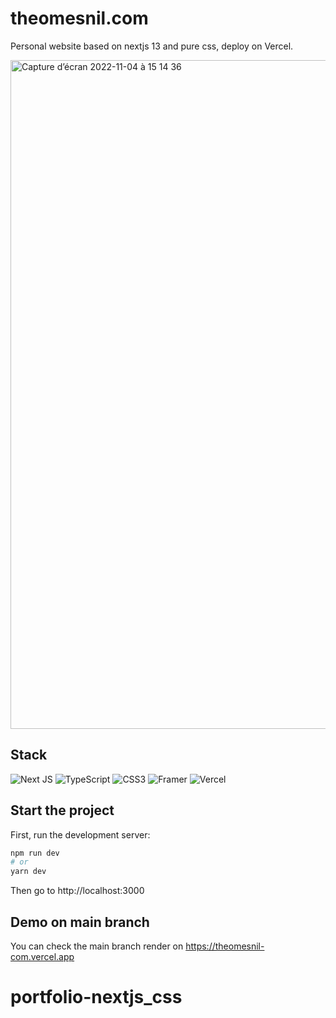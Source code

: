 # theomesnil.com

Personal website based on nextjs 13 and pure css, deploy on Vercel.

<img width="1070" alt="Capture d’écran 2022-11-04 à 15 14 36" src="https://user-images.githubusercontent.com/50322149/199996512-237e7b3a-ca53-4e58-970e-c5803be38966.png">

## Stack

![Next JS](https://img.shields.io/badge/Next-black?style=for-the-badge&logo=next.js&logoColor=white) ![TypeScript](https://img.shields.io/badge/typescript-%23007ACC.svg?style=for-the-badge&logo=typescript&logoColor=white) ![CSS3](https://img.shields.io/badge/css3-%231572B6.svg?style=for-the-badge&logo=css3&logoColor=white) ![Framer](https://img.shields.io/badge/Framer-black?style=for-the-badge&logo=framer&logoColor=blue) ![Vercel](https://img.shields.io/badge/vercel-%23000000.svg?style=for-the-badge&logo=vercel&logoColor=white)

## Start the project

First, run the development server:

```bash
npm run dev
# or
yarn dev
```

Then go to http://localhost:3000

## Demo on main branch

You can check the main branch render on https://theomesnil-com.vercel.app
# portfolio-nextjs_css
